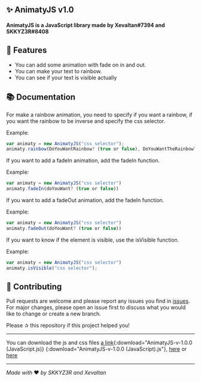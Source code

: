 ## ✨ AnimatyJS v1.0

#### AnimatyJS is a JavaScript library made by Xevaltan#7394 and SKKYZ3R#8408

## 🚀 Features

-   You can add some animation with fade on in and out.
-   You can make your text to rainbow.
-   You can see if your text is visible actually

## 📚 Documentation

For make a rainbow animation, you need to specify if you want a rainbow, if you want the rainbow to be inverse and specify the css selector.

Example:

```js
var animaty = new AnimatyJS("css selector");
animaty.rainbow(DoYouWantRainbow? (true or false), DoYouWantTheRainbowToBeInverse? (true or false), "css selector");
```

If you want to add a fadeIn animation, add the fadeIn function.

Example:

```js
var animaty = new AnimatyJS("css selector")
animaty.fadeIn(doYouWant? (true or false))
```

If you want to add a fadeOut animation, add the fadeIn function.

Example:

```js
var animaty = new AnimatyJS("css selector")
animaty.fadeOut(doYouWant? (true or false))
```

If you want to know if the element is visible, use the isVisible function.

Example:

```js
var animaty = new AnimatyJS("css selector")
animaty.isVisible("css selector");
```

## 🤝 Contributing

Pull requests are welcome and please report any issues you find in [issues](https://github.com/ItsMeSKKYZ3R/AnimatyJS/issues). For major changes, please open an issue first to discuss what you would like to change or create a new branch.

Please ✰ this repository if this project helped you!

---

You can download the js and css files [a link](https://animatyjs.skkyz3r.ml/AnimatyJS.js){:download="AnimatyJS-v-1.0.0 (JavaScript.js)} {:download="AnimatyJS-v-1.0.0 (JavaScript).js"}, [here](https://www.skkyz3r.ml/libraries/animatyjs) or [here](https://skkyz3r.ml/libraries/animatyjs)

---

_Made with_ ❤ _by SKKYZ3R and Xevaltan_
